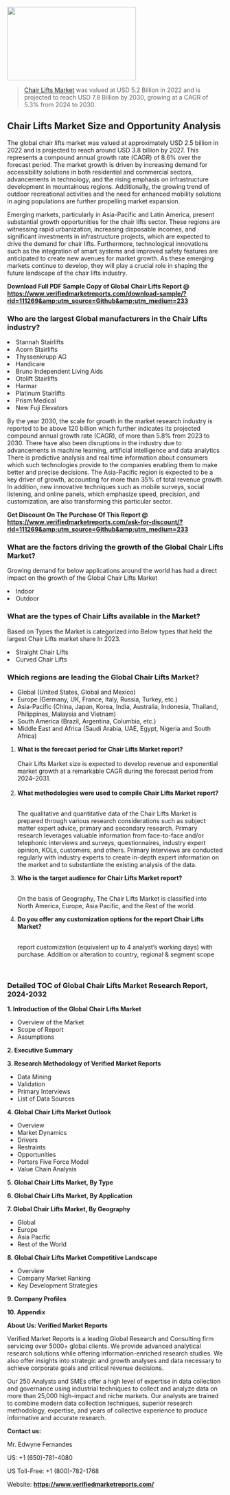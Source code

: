 <img src="https://ffe5etoiles.com/wp-content/uploads/2024/12/MST1-300x171.png" alt="" width="300" height="171" class="alignnone size-medium wp-image-20088" /><blockquote><p><p><a href="https://www.verifiedmarketreports.com/download-sample/?rid=111269&utm_source=Github&utm_medium=233" target="_blank">Chair Lifts Market</a> was valued at USD 5.2 Billion in 2022 and is projected to reach USD 7.8 Billion by 2030, growing at a CAGR of 5.3% from 2024 to 2030.</p></blockquote><p><h2>Chair Lifts Market Size and Opportunity Analysis</h2><p>The global chair lifts market was valued at approximately USD 2.5 billion in 2022 and is projected to reach around USD 3.8 billion by 2027. This represents a compound annual growth rate (CAGR) of 8.6% over the forecast period. The market growth is driven by increasing demand for accessibility solutions in both residential and commercial sectors, advancements in technology, and the rising emphasis on infrastructure development in mountainous regions. Additionally, the growing trend of outdoor recreational activities and the need for enhanced mobility solutions in aging populations are further propelling market expansion.</p><p>Emerging markets, particularly in Asia-Pacific and Latin America, present substantial growth opportunities for the chair lifts sector. These regions are witnessing rapid urbanization, increasing disposable incomes, and significant investments in infrastructure projects, which are expected to drive the demand for chair lifts. Furthermore, technological innovations such as the integration of smart systems and improved safety features are anticipated to create new avenues for market growth. As these emerging markets continue to develop, they will play a crucial role in shaping the future landscape of the chair lifts industry.</p></p><p class=""><strong>Download Full PDF Sample Copy of Global Chair Lifts Report @ <a href="https://www.verifiedmarketreports.com/download-sample/?rid=111269&amp;utm_source=Github&amp;utm_medium=233" target="_blank">https://www.verifiedmarketreports.com/download-sample/?rid=111269&amp;utm_source=Github&amp;utm_medium=233</a></strong></p><h3 id="" class="">Who are the largest Global manufacturers in the Chair Lifts industry?</h3><p><li>Stannah Stairlifts</li><li> Acorn Stairlifts</li><li> Thyssenkrupp AG</li><li> Handicare</li><li> Bruno Independent Living Aids</li><li> Otolift Stairlifts</li><li> Harmar</li><li> Platinum Stairlifts</li><li> Prism Medical</li><li> New Fuji Elevators</li></p><div class=""><div class="" dir="" data-message-author-role="" data-message-id="" data-message-model-slug=""><div class=""><div class=""><div class=""><div class="" dir="" data-message-author-role="" data-message-id="" data-message-model-slug=""><div class=""><div class=""><p>By the year 2030, the scale for growth in the market research industry is reported to be above 120 billion which further indicates its projected compound annual growth rate (CAGR), of more than 5.8% from 2023 to 2030. There have also been disruptions in the industry due to advancements in machine learning, artificial intelligence and data analytics There is predictive analysis and real time information about consumers which such technologies provide to the companies enabling them to make better and precise decisions. The Asia-Pacific region is expected to be a key driver of growth, accounting for more than 35% of total revenue growth. In addition, new innovative techniques such as mobile surveys, social listening, and online panels, which emphasize speed, precision, and customization, are also transforming this particular sector.</p><p><strong>Get Discount On The Purchase Of This Report @&nbsp; <a href="https://www.verifiedmarketreports.com/ask-for-discount/?rid=111269&amp;utm_source=Github&amp;utm_medium=233" target="_blank">https://www.verifiedmarketreports.com/ask-for-discount/?rid=111269&amp;utm_source=Github&amp;utm_medium=233</a></strong></p></div></div></div></div></div></div></div></div><h3 id="" class="">What are the factors driving the growth of the Global Chair Lifts Market?</h3><p id="" class="">Growing demand for below applications around the world has had a direct impact on the growth of the Global Chair Lifts Market</p><p id="" class=""><li>Indoor</li><li> Outdoor</li></p><h3 id="" class="">What are the types of Chair Lifts available in the Market?</h3><p id="" class="">Based on Types the Market is categorized into Below types that held the largest Chair Lifts market share In 2023.</p><p id="" class=""><li>Straight Chair Lifts</li><li> Curved Chair Lifts</li></p><h3 id="" class="">Which regions are leading the Global Chair Lifts Market?</h3><ul><li>Global (United States, Global and Mexico)</li><li>Europe (Germany, UK, France, Italy, Russia, Turkey, etc.)</li><li>Asia-Pacific (China, Japan, Korea, India, Australia, Indonesia, Thailand, Philippines, Malaysia and Vietnam)</li><li>South America (Brazil, Argentina, Columbia, etc.)</li><li>Middle East and Africa (Saudi Arabia, UAE, Egypt, Nigeria and South Africa)</li></ul><p><ol><li><strong>What is the forecast period for Chair Lifts Market report?<br /></strong><br /><span data-sheets-root="1" data-sheets-value="{&quot;1&quot;:2,&quot;2&quot;:&quot;XXXX size is expected to develop revenue and exponential market growth at a remarkable CAGR during the forecast period from 2024&ndash;2030.&quot;}" data-sheets-userformat="{&quot;2&quot;:12674,&quot;4&quot;:{&quot;1&quot;:2,&quot;2&quot;:16776960},&quot;10&quot;:2,&quot;11&quot;:0,&quot;15&quot;:&quot;Arial&quot;,&quot;16&quot;:12}">Chair Lifts Market size is expected to develop revenue and exponential market growth at a remarkable CAGR during the forecast period from 2024&ndash;2031.</span><br /><br /></li><li><strong>What methodologies were used to compile Chair Lifts Market report?<br /><br /></strong><p>The qualitative and quantitative data of the&nbsp;Chair Lifts Market is prepared through various research considerations such as subject matter expert advice, primary and secondary research. Primary research leverages valuable information from face-to-face and/or telephonic interviews and surveys, questionnaires, industry expert opinion, KOLs, customers, and others. Primary interviews are conducted regularly with industry experts to create in-depth expert information on the market and to substantiate the existing analysis of the data.&nbsp;</p></li><li><strong>Who is the target audience for Chair Lifts Market report?<br /><br /></strong><p>On the basis of Geography, The&nbsp;Chair Lifts Market is classified into North America, Europe, Asia Pacific, and the Rest of the world.</p></li><li><strong>Do you offer any customization options for the report Chair Lifts Market?<br /><br /></strong><p>report customization (equivalent up to 4 analyst&rsquo;s working days) with purchase. Addition or alteration to country, regional &amp; segment scope</p><p>&nbsp;</p></li></ol></p><h3 id="" class="">Detailed TOC of Global Chair Lifts Market Research Report, 2024-2032</h3><p id="" class=""><strong>1. Introduction of the Global Chair Lifts Market</strong></p><ul><li>Overview of the Market</li><li>Scope of Report</li><li>Assumptions</li></ul><p id="" class=""><strong>2. Executive Summary</strong></p><p id="" class=""><strong>3. Research Methodology of&nbsp;Verified Market Reports</strong></p><ul><li>Data Mining</li><li>Validation</li><li>Primary Interviews</li><li>List of Data Sources</li></ul><p id="" class=""><strong>4. Global Chair Lifts Market Outlook</strong></p><ul><li>Overview</li><li>Market Dynamics</li><li>Drivers</li><li>Restraints</li><li>Opportunities</li><li>Porters Five Force Model</li><li>Value Chain Analysis</li></ul><p id="" class=""><strong>5. Global Chair Lifts Market, By&nbsp;Type</strong></p><p id="" class=""><strong>6. Global Chair Lifts Market, By Application</strong></p><p id="" class=""><strong>7. Global Chair Lifts Market, By Geography</strong></p><ul><li>Global</li><li>Europe</li><li>Asia Pacific</li><li>Rest of the World</li></ul><p id="" class=""><strong>8. Global Chair Lifts Market Competitive Landscape</strong></p><ul><li>Overview</li><li>Company Market Ranking</li><li>Key Development Strategies</li></ul><p id="" class=""><strong>9. Company Profiles</strong></p><p id="" class=""><strong>10. Appendix</strong></p><p id="" class=""><strong>About Us: Verified Market Reports</strong></p><p id="" class="">Verified Market Reports is a leading Global Research and Consulting firm servicing over 5000+ global clients. We provide advanced analytical research solutions while offering information-enriched research studies. We also offer insights into strategic and growth analyses and data necessary to achieve corporate goals and critical revenue decisions.</p><p id="" class="">Our 250 Analysts and SMEs offer a high level of expertise in data collection and governance using industrial techniques to collect and analyze data on more than 25,000 high-impact and niche markets. Our analysts are trained to combine modern data collection techniques, superior research methodology, expertise, and years of collective experience to produce informative and accurate research.</p><p id="" class=""><strong>Contact us:</strong></p><p id="" class="">Mr. Edwyne Fernandes</p><p id="" class="">US: +1 (650)-781-4080</p><p id="" class="">US Toll-Free: +1 (800)-782-1768</p><p id="" class="">Website: <a target="" data-test-app-aware-link=""><strong>https://www.verifiedmarketreports.com/</strong></a></p>
